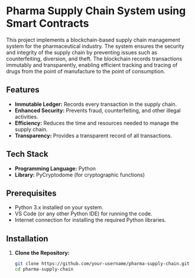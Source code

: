 # Pharma Supply Chain System using Smart Contracts

This project implements a blockchain-based supply chain management system for the pharmaceutical industry. The system ensures the security and integrity of the supply chain by preventing issues such as counterfeiting, diversion, and theft. The blockchain records transactions immutably and transparently, enabling efficient tracking and tracing of drugs from the point of manufacture to the point of consumption.

## Features

- **Immutable Ledger:** Records every transaction in the supply chain.
- **Enhanced Security:** Prevents fraud, counterfeiting, and other illegal activities.
- **Efficiency:** Reduces the time and resources needed to manage the supply chain.
- **Transparency:** Provides a transparent record of all transactions.

## Tech Stack

- **Programming Language:** Python
- **Library:** PyCryptodome (for cryptographic functions)

## Prerequisites

- Python 3.x installed on your system.
- VS Code (or any other Python IDE) for running the code.
- Internet connection for installing the required Python libraries.

## Installation

1. **Clone the Repository:**
   ```bash
   git clone https://github.com/your-username/pharma-supply-chain.git
   cd pharma-supply-chain
